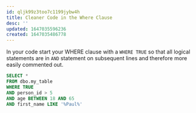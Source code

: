 ```yaml
---
id: qljk99z3too7c1199jybw4h
title: Cleaner Code in the Where Clause
desc: ''
updated: 1647035596236
created: 1647035486778
---
```


In your code start your WHERE clause with a `WHERE TRUE` so that all logical statements are in `AND` statement on subsequent lines and therefore more easily commented out.

```sql
SELECT *
FROM dbo.my_table
WHERE TRUE
AND person_id > 5
AND age BETWEEN 18 AND 65
AND first_name LIKE '%Paul%'
```
